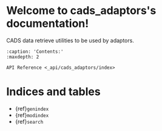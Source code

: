 # Welcome to cads_adaptors's documentation!

CADS data retrieve utilities to be used by adaptors.

```{toctree}
:caption: 'Contents:'
:maxdepth: 2

API Reference <_api/cads_adaptors/index>
```

# Indices and tables

- {ref}`genindex`
- {ref}`modindex`
- {ref}`search`
